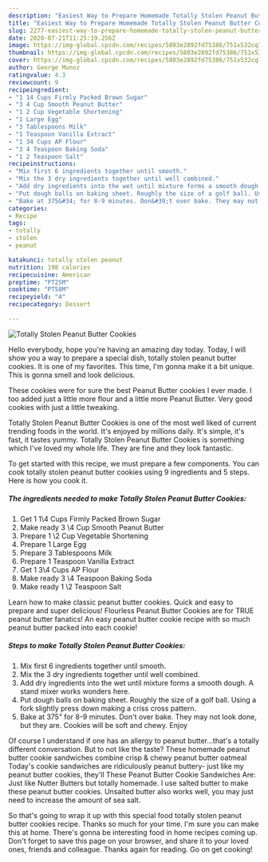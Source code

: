 ```yaml
---
description: "Easiest Way to Prepare Homemade Totally Stolen Peanut Butter Cookies"
title: "Easiest Way to Prepare Homemade Totally Stolen Peanut Butter Cookies"
slug: 2277-easiest-way-to-prepare-homemade-totally-stolen-peanut-butter-cookies
date: 2020-07-21T11:25:19.256Z
image: https://img-global.cpcdn.com/recipes/5803e2892fd75386/751x532cq70/totally-stolen-peanut-butter-cookies-recipe-main-photo.jpg
thumbnail: https://img-global.cpcdn.com/recipes/5803e2892fd75386/751x532cq70/totally-stolen-peanut-butter-cookies-recipe-main-photo.jpg
cover: https://img-global.cpcdn.com/recipes/5803e2892fd75386/751x532cq70/totally-stolen-peanut-butter-cookies-recipe-main-photo.jpg
author: George Munoz
ratingvalue: 4.3
reviewcount: 9
recipeingredient:
- "1 14 Cups Firmly Packed Brown Sugar"
- "3 4 Cup Smooth Peanut Butter"
- "1 2 Cup Vegetable Shortening"
- "1 Large Egg"
- "3 Tablespoons Milk"
- "1 Teaspoon Vanilla Extract"
- "1 34 Cups AP Flour"
- "3 4 Teaspoon Baking Soda"
- "1 2 Teaspoon Salt"
recipeinstructions:
- "Mix first 6 ingredients together until smooth."
- "Mix the 3 dry ingredients together until well combined."
- "Add dry ingredients into the wet until mixture forms a smooth dough. A stand mixer works wonders here."
- "Put dough balls on baking sheet. Roughly the size of a golf ball. Using a fork slightly press down making a criss cross pattern."
- "Bake at 375&#34; for 8-9 minutes. Don&#39;t over bake. They may not look done, but they are. Cookies will be soft and chewy. Enjoy"
categories:
- Recipe
tags:
- totally
- stolen
- peanut

katakunci: totally stolen peanut 
nutrition: 198 calories
recipecuisine: American
preptime: "PT25M"
cooktime: "PT58M"
recipeyield: "4"
recipecategory: Dessert

---
```



![Totally Stolen Peanut Butter Cookies](https://img-global.cpcdn.com/recipes/5803e2892fd75386/751x532cq70/totally-stolen-peanut-butter-cookies-recipe-main-photo.jpg)

Hello everybody, hope you're having an amazing day today. Today, I will show you a way to prepare a special dish, totally stolen peanut butter cookies. It is one of my favorites. This time, I'm gonna make it a bit unique. This is gonna smell and look delicious.

These cookies were for sure the best Peanut Butter cookies I ever made. I too added just a little more flour and a little more Peanut Butter. Very good cookies with just a little tweaking.

Totally Stolen Peanut Butter Cookies is one of the most well liked of current trending foods in the world. It's enjoyed by millions daily. It's simple, it's fast, it tastes yummy. Totally Stolen Peanut Butter Cookies is something which I've loved my whole life. They are fine and they look fantastic.


To get started with this recipe, we must prepare a few components. You can cook totally stolen peanut butter cookies using 9 ingredients and 5 steps. Here is how you cook it.

<!--inarticleads1-->

##### The ingredients needed to make Totally Stolen Peanut Butter Cookies:

1. Get 1 1\4 Cups Firmly Packed Brown Sugar
1. Make ready 3 \4 Cup Smooth Peanut Butter
1. Prepare 1 \2 Cup Vegetable Shortening
1. Prepare 1 Large Egg
1. Prepare 3 Tablespoons Milk
1. Prepare 1 Teaspoon Vanilla Extract
1. Get 1 3\4 Cups AP Flour
1. Make ready 3 \4 Teaspoon Baking Soda
1. Make ready 1 \2 Teaspoon Salt


Learn how to make classic peanut butter cookies. Quick and easy to prepare and super delicious! Flourless Peanut Butter Cookies are for TRUE peanut butter fanatics! An easy peanut butter cookie recipe with so much peanut butter packed into each cookie! 

<!--inarticleads2-->

##### Steps to make Totally Stolen Peanut Butter Cookies:

1. Mix first 6 ingredients together until smooth.
1. Mix the 3 dry ingredients together until well combined.
1. Add dry ingredients into the wet until mixture forms a smooth dough. A stand mixer works wonders here.
1. Put dough balls on baking sheet. Roughly the size of a golf ball. Using a fork slightly press down making a criss cross pattern.
1. Bake at 375&#34; for 8-9 minutes. Don&#39;t over bake. They may not look done, but they are. Cookies will be soft and chewy. Enjoy


Of course I understand if one has an allergy to peanut butter…that&#39;s a totally different conversation. But to not like the taste? These homemade peanut butter cookie sandwiches combine crisp &amp; chewy peanut butter oatmeal Today&#39;s cookie sandwiches are ridiculously peanut buttery- just like my peanut butter cookies, they&#39;ll These Peanut Butter Cookie Sandwiches Are: Just like Nutter Butters but totally homemade. I use salted butter to make these peanut butter cookies. Unsalted butter also works well, you may just need to increase the amount of sea salt. 

So that's going to wrap it up with this special food totally stolen peanut butter cookies recipe. Thanks so much for your time. I'm sure you can make this at home. There's gonna be interesting food in home recipes coming up. Don't forget to save this page on your browser, and share it to your loved ones, friends and colleague. Thanks again for reading. Go on get cooking!

